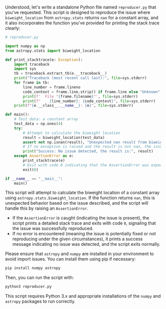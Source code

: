 Understood, let's write a standalone Python file named `reproducer.py` that you've requested. This script is designed to reproduce the issue where `biweight_location` from `astropy.stats` returns `nan` for a constant array, and it also incorporates the function you've provided for printing the stack trace clearly:

```python
# reproducer.py

import numpy as np
from astropy.stats import biweight_location

def print_stacktrace(e: Exception):
    import traceback
    import sys
    tb = traceback.extract_tb(e.__traceback__)
    print("Traceback (most recent call last):", file=sys.stderr)
    for frame in tb:
        line_number = frame.lineno
        code_context = frame.line.strip() if frame.line else "Unknown"
        print(f'  File "{frame.filename}"', file=sys.stderr)
        print(f"    {line_number}: {code_context}", file=sys.stderr)
    print(f"{e.__class__.__name__}: {e}", file=sys.stderr)

def main():
    # Test data: a constant array
    test_data = np.ones(4)
    try:
        # Attempt to calculate the biweight location
        result = biweight_location(test_data)
        assert not np.isnan(result), "Unexpected nan result from biweight_location"
        # If no exception is raised and the result is not nan, the issue is considered not reproduced (fixed).
        print("Success: No issue detected, the result is:", result)
    except AssertionError as e:
        print_stacktrace(e)
        # Exit with code 0 indicating that the AssertionError was expected and thus the issue is reproduced.
        exit(0)

if __name__ == "__main__":
    main()
```

This script will attempt to calculate the biweight location of a constant array using `astropy.stats.biweight_location`. If the function returns `nan`, this is unexpected behavior based on the issue described, and the script will handle this by raising an `AssertionError`.

- If the `AssertionError` is caught (indicating the issue is present), the script prints a detailed stack trace and exits with code `0`, signaling that the issue was successfully reproduced.
- If no error is encountered (meaning the issue is potentially fixed or not reproducing under the given circumstances), it prints a success message indicating no issue was detected, and the script exits normally.

Please ensure that `astropy` and `numpy` are installed in your environment to avoid import issues. You can install them using pip if necessary:

```sh
pip install numpy astropy
```

Then, you can run the script with:

```sh
python3 reproducer.py
```

This script requires Python 3.x and appropriate installations of the `numpy` and `astropy` packages to run correctly.